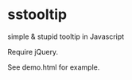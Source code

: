 sstooltip
=========

simple &amp; stupid tooltip in Javascript

Require jQuery. 

See demo.html for example.